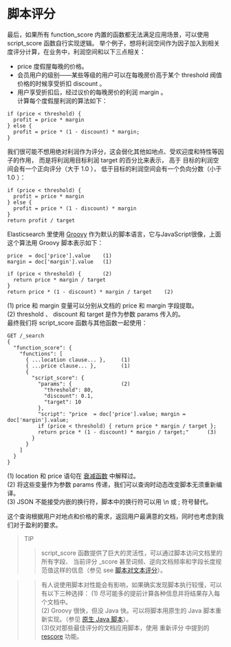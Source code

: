 # 脚本评分   
最后，如果所有 function_score 内置的函数都无法满足应用场景，可以使用 script_score 函数自行实现逻辑。
举个例子，想将利润空间作为因子加入到相关度评分计算，在业务中，利润空间和以下三点相关：     
 - price 度假屋每晚的价格。   
 - 会员用户的级别——某些等级的用户可以在每晚房价高于某个 threshold 阀值价格的时候享受折扣 discount 。   
 - 用户享受折扣后，经过议价的每晚房价的利润 margin 。      
计算每个度假屋利润的算法如下：    
```
if (price < threshold) {
  profit = price * margin
} else {
  profit = price * (1 - discount) * margin;
}
```    
我们很可能不想用绝对利润作为评分，这会弱化其他如地点、受欢迎度和特性等因子的作用，
而是将利润用目标利润 target 的百分比来表示，
高于 目标的利润空间会有一个正向评分（大于 1.0 ），
低于目标的利润空间会有一个负向分数（小于 1.0 ）：     
```
if (price < threshold) {
  profit = price * margin
} else {
  profit = price * (1 - discount) * margin
}
return profit / target
```    
Elasticsearch 里使用 [Groovy](http://groovy.codehaus.org/) 
作为默认的脚本语言，它与JavaScript很像，上面这个算法用 Groovy 脚本表示如下：      
```
price  = doc['price'].value    (1)
margin = doc['margin'].value   (1) 

if (price < threshold) {       (2) 
  return price * margin / target
}
return price * (1 - discount) * margin / target    (2)   
```
(1) price 和 margin 变量可以分别从文档的 price 和 margin 字段提取。     
(2) threshold 、 discount 和 target 是作为参数 params 传入的。      
最终我们将 script_score 函数与其他函数一起使用：     
```
GET /_search
{
  "function_score": {
    "functions": [
      { ...location clause... },     (1)
      { ...price clause... },        (1)    
      {
        "script_score": {
          "params": {                (2)
            "threshold": 80,
            "discount": 0.1,
            "target": 10
          },
          "script": "price  = doc['price'].value; margin = doc['margin'].value;
          if (price < threshold) { return price * margin / target };
          return price * (1 - discount) * margin / target;"      (3)
        }
      }
    ]
  }
}
```     
(1) location 和 price 语句在 [衰减函数](https://www.elastic.co/guide/cn/elasticsearch/guide/current/decay-functions.html) 中解释过。      
(2) 将这些变量作为参数 params 传递，我们可以查询时动态改变脚本无须重新编译。   
(3) JSON 不能接受内嵌的换行符，脚本中的换行符可以用 \n 或 ; 符号替代。     

 这个查询根据用户对地点和价格的需求，返回用户最满意的文档，同时也考虑到我们对于盈利的要求。     
 
> TIP  
>>  script_score 函数提供了巨大的灵活性，可以通过脚本访问文档里的所有字段、
>> 当前评分 _score 甚至词频、逆向文档频率和字段长度规范值这样的信息（参见 see [脚本对文本评分](https://www.elastic.co/guide/en/elasticsearch/reference/5.6/modules-advanced-scripting.html)）。

>> 有人说使用脚本对性能会有影响，如果确实发现脚本执行较慢，可以有以下三种选择：
     (1) 尽可能多的提前计算各种信息并将结果存入每个文档中。       
     (2) Groovy 很快，但没 Java 快。可以将脚本用原生的 Java 脚本重新实现。（参见 [原生 Java 脚本](https://www.elastic.co/guide/en/elasticsearch/reference/5.6/modules-scripting-native.html)）。      
     (3)仅对那些最佳评分的文档应用脚本，使用 重新评分 中提到的 [rescore](https://www.elastic.co/guide/cn/elasticsearch/guide/current/_Improving_Performance.html#rescore-api) 功能。          
